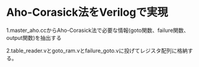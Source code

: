 # Aho-Corasick法をVerilogで実現
1.master_aho.ccからAho-Corasick法で必要な情報(goto関数、failure関数、output関数)を抽出する

2.table_reader.vとgoto_ram.vとfailure_goto.vに投げてレジスタ配列に格納する。
